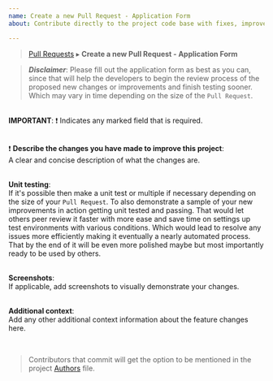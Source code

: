 ```yaml
---
name: Create a new Pull Request - Application Form
about: Contribute directly to the project code base with fixes, improvements and additional new features. 

---
```


> [Pull Requests](https://github.com/DarkByte7/AssemblyReporter/pulls) ▸ **Create a new Pull Request - Application Form**

>  ***Disclaimer***: Please fill out the application form as best as you can, since that will help the developers to begin the review process of the proposed new changes or improvements and finish testing sooner. Which may vary in time depending on the size of the `Pull Request`.

<br>  **IMPORTANT**: :exclamation: Indicates any marked field that is required.<br><br>

:exclamation: **Describe the changes you have made to improve this project**:<br>
A clear and concise description of what the changes are.

<br>  **Unit testing**:<br>
If it's possible then make a unit test or multiple if necessary depending on the size of your `Pull Request`. To also demonstrate a sample of your new improvements in action getting unit tested and passing. That would let others peer review it faster with more ease and save time on settings up test environments with various conditions. Which would lead to  resolve any issues more efficiently making it eventually a nearly automated process. That by the end of it will be even more polished maybe but most importantly ready to be used by others.


<br>  **Screenshots**:<br>
If applicable, add screenshots to visually demonstrate your changes.


<br>  **Additional context**:<br>
Add any other additional context information about the feature changes here.

<br> 

> Contributors that commit will get the option to be mentioned in the project [Authors](http://Authors.md) file.